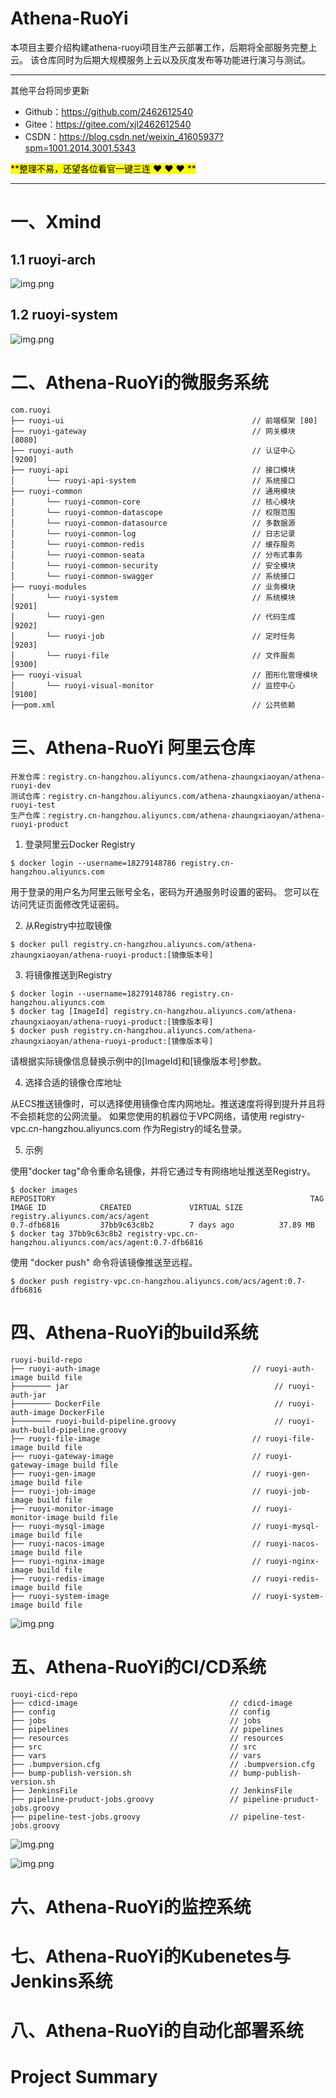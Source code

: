 # Athena-RuoYi

本项目主要介绍构建athena-ruoyi项目生产云部署工作，后期将全部服务完整上云。
该仓库同时为后期大规模服务上云以及灰度发布等功能进行演习与测试。

-----------------------------------------------------------------------------------------------

其他平台将同步更新

- Github：https://github.com/2462612540
- Gitee：https://gitee.com/xjl2462612540
- CSDN：https://blog.csdn.net/weixin_41605937?spm=1001.2014.3001.5343

<mark>**整理不易，还望各位看官一键三连 :heart: :heart: :heart: **</mark>

-----------------------------------------------------------------------------------------------

# 一、Xmind

## 1.1 ruoyi-arch

![img.png](Xmind/images/ruoyi-architecture.png)

## 1.2 ruoyi-system 

![img.png](Xmind/images/ruoyi-system.png)

# 二、Athena-RuoYi的微服务系统

```
com.ruoyi     
├── ruoyi-ui                                          // 前端框架 [80]
├── ruoyi-gateway                                     // 网关模块 [8080]
├── ruoyi-auth                                        // 认证中心 [9200]
├── ruoyi-api                                         // 接口模块
│       └── ruoyi-api-system                          // 系统接口
├── ruoyi-common                                      // 通用模块
│       └── ruoyi-common-core                         // 核心模块
│       └── ruoyi-common-datascope                    // 权限范围
│       └── ruoyi-common-datasource                   // 多数据源
│       └── ruoyi-common-log                          // 日志记录
│       └── ruoyi-common-redis                        // 缓存服务
│       └── ruoyi-common-seata                        // 分布式事务
│       └── ruoyi-common-security                     // 安全模块
│       └── ruoyi-common-swagger                      // 系统接口
├── ruoyi-modules                                     // 业务模块
│       └── ruoyi-system                              // 系统模块 [9201]
│       └── ruoyi-gen                                 // 代码生成 [9202]
│       └── ruoyi-job                                 // 定时任务 [9203]
│       └── ruoyi-file                                // 文件服务 [9300]
├── ruoyi-visual                                      // 图形化管理模块
│       └── ruoyi-visual-monitor                      // 监控中心 [9100]
├──pom.xml                                            // 公共依赖
```

# 三、Athena-RuoYi 阿里云仓库

```
开发仓库：registry.cn-hangzhou.aliyuncs.com/athena-zhaungxiaoyan/athena-ruoyi-dev
测试仓库：registry.cn-hangzhou.aliyuncs.com/athena-zhaungxiaoyan/athena-ruoyi-test
生产仓库：registry.cn-hangzhou.aliyuncs.com/athena-zhaungxiaoyan/athena-ruoyi-product
```

1. 登录阿里云Docker Registry

```shell
$ docker login --username=18279148786 registry.cn-hangzhou.aliyuncs.com
```

用于登录的用户名为阿里云账号全名，密码为开通服务时设置的密码。 您可以在访问凭证页面修改凭证密码。

2. 从Registry中拉取镜像

```shell
$ docker pull registry.cn-hangzhou.aliyuncs.com/athena-zhaungxiaoyan/athena-ruoyi-product:[镜像版本号]
```

3. 将镜像推送到Registry

```shell
$ docker login --username=18279148786 registry.cn-hangzhou.aliyuncs.com
$ docker tag [ImageId] registry.cn-hangzhou.aliyuncs.com/athena-zhaungxiaoyan/athena-ruoyi-product:[镜像版本号]
$ docker push registry.cn-hangzhou.aliyuncs.com/athena-zhaungxiaoyan/athena-ruoyi-product:[镜像版本号]
```

请根据实际镜像信息替换示例中的[ImageId]和[镜像版本号]参数。

4. 选择合适的镜像仓库地址

从ECS推送镜像时，可以选择使用镜像仓库内网地址。推送速度将得到提升并且将不会损耗您的公网流量。
如果您使用的机器位于VPC网络，请使用 registry-vpc.cn-hangzhou.aliyuncs.com 作为Registry的域名登录。

5. 示例

使用"docker tag"命令重命名镜像，并将它通过专有网络地址推送至Registry。

```shell
$ docker images
REPOSITORY                                                         TAG                 IMAGE ID            CREATED             VIRTUAL SIZE
registry.aliyuncs.com/acs/agent                                    0.7-dfb6816         37bb9c63c8b2        7 days ago          37.89 MB
$ docker tag 37bb9c63c8b2 registry-vpc.cn-hangzhou.aliyuncs.com/acs/agent:0.7-dfb6816
```

使用 "docker push" 命令将该镜像推送至远程。
```shell
$ docker push registry-vpc.cn-hangzhou.aliyuncs.com/acs/agent:0.7-dfb6816
```

# 四、Athena-RuoYi的build系统

```
ruoyi-build-repo    
├── ruoyi-auth-image                                  // ruoyi-auth-image build file
├──────── jar                                              // ruoyi-auth-jar
├──────── DockerFile                                       // ruoyi-auth-image DockerFile
├──────── ruoyi-build-pipeline.groovy                      // ruoyi-auth-build-pipeline.groovy
├── ruoyi-file-image                                  // ruoyi-file-image build file   
├── ruoyi-gateway-image                               // ruoyi-gateway-image build file
├── ruoyi-gen-image                                   // ruoyi-gen-image build file
├── ruoyi-job-image                                   // ruoyi-job-image build file
├── ruoyi-monitor-image                               // ruoyi-monitor-image build file
├── ruoyi-mysql-image                                 // ruoyi-mysql-image build file
├── ruoyi-nacos-image                                 // ruoyi-nacos-image build file
├── ruoyi-nginx-image                                 // ruoyi-nginx-image build file
├── ruoyi-redis-image                                 // ruoyi-redis-image build file
├── ruoyi-system-image                                // ruoyi-system-image build file
```

![img.png](Xmind/images/ruoyi-build-atch.png)

# 五、Athena-RuoYi的CI/CD系统

```
ruoyi-cicd-repo   
├── cdicd-image                                  // cdicd-image
├── config                                       // config  
├── jobs                                         // jobs
├── pipelines                                    // pipelines
├── resources                                    // resources
├── src                                          // src
├── vars                                         // vars
├── .bumpversion.cfg                             // .bumpversion.cfg 
├── bump-publish-version.sh                      // bump-publish-version.sh
├── JenkinsFile                                  // JenkinsFile 
├── pipeline-pruduct-jobs.groovy                 // pipeline-pruduct-jobs.groovy
├── pipeline-test-jobs.groovy                    // pipeline-test-jobs.groovy
```

![img.png](Xmind/images/ruoyi-ci-arch.png)

![img.png](Xmind/images/Athena-ruoyi-deploy.png)

# 六、Athena-RuoYi的监控系统

# 七、Athena-RuoYi的Kubenetes与Jenkins系统

# 八、Athena-RuoYi的自动化部署系统


# Project Summary